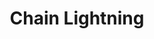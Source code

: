 ---
title: "Chain Lightning"
index:
  - chain-lightning
permalink: /spells/chain-lightning/
tags:
  - Spell
  - 6th Level
  - Evocation
  - Damage
  - Lightning
available_for:
  - Sorcerer
  - Wizard
level: "6th Level"
school: "Evocation"
range: "150 ft"
comp:
  - V
  - S
  - M
material: "a bit of fur; a piece of amber, glass, or a crystal rod; and three silver pins."
attack: "DEX Save"
effect: "Lightning"
description: |
  You create a bolt of lightning that arcs toward a target of your choice that you can see within range. Three bolts then leap from that target to as many as three other targets, each of which must be within 30 feet of the first target. A target can be a creature or an object and can be targeted by only one of the bolts.

  A target must make a dexterity saving throw. The target takes 10d8 lightning damage on a failed save, or half as much damage on a successful one.

  **At higher levels.** When you cast this spell using a spell slot of 7th level or higher, one additional bolt leaps from the first target to another target for each slot level above 6th.
excerpt: "You create a bolt of lightning that arcs toward a target of your choice that you can see within range."
source: "Basic Rules"
---